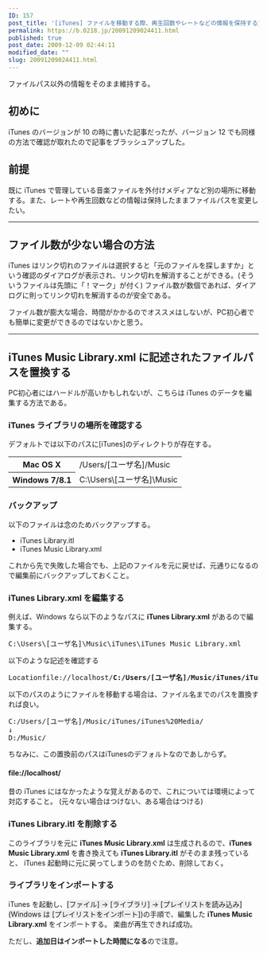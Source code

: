 ```yaml
---
ID: 157
post_title: '[iTunes] ファイルを移動する際、再生回数やレートなどの情報を保持する方法'
permalink: https://b.0218.jp/20091209024411.html
published: true
post_date: 2009-12-09 02:44:11
modified_date: ""
slug: 20091209024411.html
---
```

ファイルパス以外の情報をそのまま維持する。
<!--more-->
<h2>初めに</h2>
iTunes のバージョンが 10 の時に書いた記事だったが、バージョン 12 でも同様の方法で確認が取れたので記事をブラッシュアップした。

<h2>前提</h2>
既に iTunes で管理している音楽ファイルを外付けメディアなど別の場所に移動する。また、レートや再生回数などの情報は保持したままファイルパスを変更したい。

<hr>

<h2>ファイル数が少ない場合の方法</h2>
iTunes はリンク切れのファイルは選択すると「元のファイルを探しますか」という確認のダイアログが表示され、リンク切れを解消することができる。<span class="text-muted">(そういうファイルは先頭に「！マーク」が付く)</span>
ファイル数が数個であれば、ダイアログに則ってリンク切れを解消するのが安全である。

ファイル数が膨大な場合、時間がかかるのでオススメはしないが、PC初心者でも簡単に変更ができるのではないかと思う。

<hr>

<h2>iTunes Music Library.xml に記述されたファイルパスを置換する</h2>
PC初心者にはハードルが高いかもしれないが、こちらは iTunes のデータを編集する方法である。

<h3>iTunes ライブラリの場所を確認する</h3>
デフォルトでは以下のパスに[iTunes]のディレクトりが存在する。
<table>
<tr><th>Mac OS X</th><td>/Users/[ユーザ名]/Music</td></tr>
<tr><th>Windows 7/8.1</th><td>C:\Users\[ユーザ名]\Music</td></tr>
</table>

<h3>バックアップ</h3>
以下のファイルは念のためバックアップする。
<ul>
<li>iTunes Library.itl</li>
<li>iTunes Music Library.xml</li>
</ul>
これから先で失敗した場合でも、上記のファイルを元に戻せば、元通りになるので編集前にバックアップしておくこと。

<h3>iTunes Library.xml を編集する</h3>
例えば、Windows なら以下のようなパスに <b>iTunes Library.xml</b> があるので編集する。
<pre>C:\Users\[ユーザ名]\Music\iTunes\iTunes Music Library.xml</pre>

以下のような記述を確認する
<pre><key>Location</key><string>file://localhost/<b>C:/Users/[ユーザ名]/Music/iTunes/iTunes%20Media/</b>hoge.mp3</string></pre>

以下のパスのようにファイルを移動する場合は、ファイル名までのパスを置換すれば良い。
<pre>C:/Users/[ユーザ名]/Music/iTunes/iTunes%20Media/
↓
D:/Music/</pre>
ちなみに、この置換前のパスはiTunesのデフォルトなのであしからず。

<h4>file://localhost/</h4>
昔の iTunes にはなかったような覚えがあるので、これについては環境によって対応すること。
(元々ない場合はつけない、ある場合はつける)


<h3>iTunes Library.itl を削除する</h3>
このライブラリを元に <b>iTunes Music Library.xml</b> は生成されるので、<b>iTunes Music Library.xml</b> を書き換えても <b>iTunes Library.itl</b> がそのまま残っていると、 iTunes 起動時に元に戻ってしまうのを防ぐため、削除しておく。

<h3>ライブラリをインポートする</h3>
iTunes を起動し、<span style="background-color: #eeeeee;">[ファイル] -> [ライブラリ] -> [プレイリストを読み込み] (Windows は [プレイリストをインポート])</span>の手順で、編集した <b>iTunes Music Library.xml</b> をインポートする。
楽曲が再生できれば成功。

ただし、<strong>追加日はインポートした時間になる</strong>ので注意。